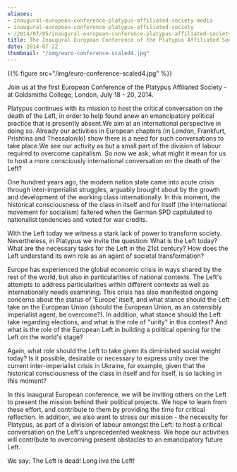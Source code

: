 ```yaml
---
aliases:
- inaugural-european-conference-platypus-affiliated-society-media
- inaugural-european-conference-platypus-affiliated-society
- /2014/07/05/inaugural-european-conference-platypus-affiliated-society
title: The Inaugural European Conference of the Platypus Affiliated Society
date: 2014-07-22
thumbnail: "/img/euro-conference-scaled4.jpg"
---
```


{{% figure src="/img/euro-conference-scaled4.jpg" %}}

Join us at the first European Conference of the Platypus Affiliated Society - at Goldsmiths College, London, July 18 - 20, 2014.

Platypus continues with its mission to host the critical conversation on the death of the Left, in order to help found anew an emancipatory political practice that is presently absent.We aim at an international perspective in doing so. Already our activities in European chapters (in London, Frankfurt, Prishtina and Thessaloniki) show there is a need for such conversations to take place.We see our activity as but a small part of the division of labour required to overcome capitalism. So now we ask, what might it mean for us to host a more consciously international conversation on the death of the Left?

One hundred years ago, the modern nation state came into acute crisis through inter-imperialist struggles, arguably brought about by the growth and development of the working class internationally. In this moment, the historical consciousness of the class in itself and for itself (the international movement for socialism) faltered when the German SPD capitulated to nationalist tendencies and voted for war credits.

With the Left today we witness a stark lack of power to transform society. Nevertheless, in Platypus we invite the question: What is the Left today?What are the necessary tasks for the Left in the 21st century? How does the Left understand its own role as an agent of societal transformation?

Europe has experienced the global economic crisis in ways shared by the rest of the world, but also in particularities of national contexts. The Left's attempts to address particularities within different contexts as well as internationally needs examining. This crisis has also manifested ongoing concerns about the status of 'Europe' itself, and what stance should the Left take on the European Union (should the European Union, as an ostensibly imperialist agent, be overcome?). In addition, what stance should the Left take regarding elections, and what is the role of "unity" in this context? And what is the role of the European Left in building a political opening for the Left on the world's stage?

Again, what role should the Left to take given its diminished social weight today? Is it possible, desirable or necessary to express unity over the current inter-imperialist crisis in Ukraine, for example, given that the historical consciousness of the class in itself and for itself, is so lacking in this moment?

In this inaugural European conference, we will be inviting others on the Left to present the mission behind their political projects. We hope to learn from these effort, and contribute to them by providing the time for critical reflection. In addition, we also want to stress our mission - the necessity for Platypus, as part of a division of labour amongst the Left: to host a critical conversation on the Left's unprecedented weakness. We hope our activities will contribute to overcoming present obstacles to an emancipatory future Left.

We say: The Left is dead! Long live the Left!

